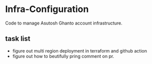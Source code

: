 # Infra-Configuration
Code to manage Asutosh Ghanto account infrastructure.

## task list
* figure out multi region deployment in terraform and github action
* figure out how to beutifully pring comment on pr.
